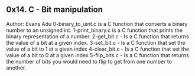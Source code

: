 0x14. C - Bit manipulation
-----------------------------------------------------------
Author: Evans Adu
0-binary_to_uint.c is a C function that converts a binary number to an unsigned int.
1-print_binary.c is a C function that prints the binary representation of a number.
2-get_bit.c - Is a C function that returns the value of a bit at a given index.
3-set_bit.c - Is a C function that set the value of a bit to 1 at a given index
4-clear_bit.c - Is a C function that set the value of a bit to 0 at a given index
5-flip_bits.c - Is a C function that  returns the number of bits you would need to flip to get from one number to another.
